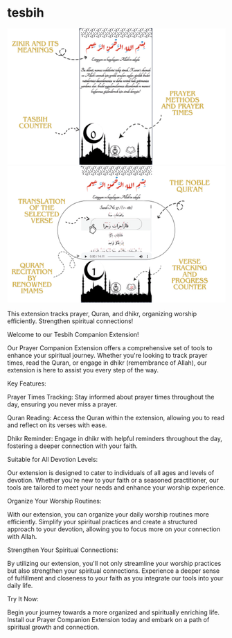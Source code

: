 # tesbih

![eklentiphoto](1.png)
![eklentiphoto](2.png)



This extension tracks prayer, Quran, and dhikr, organizing worship efficiently. Strengthen spiritual connections!

Welcome to our Tesbih Companion Extension!

Our Prayer Companion Extension offers a comprehensive set of tools to enhance your spiritual journey. Whether you're looking to track prayer times, read the Quran, or engage in dhikr (remembrance of Allah), our extension is here to assist you every step of the way.

Key Features:

Prayer Times Tracking: Stay informed about prayer times throughout the day, ensuring you never miss a prayer.

Quran Reading: Access the Quran within the extension, allowing you to read and reflect on its verses with ease.

Dhikr Reminder: Engage in dhikr with helpful reminders throughout the day, fostering a deeper connection with your faith.

Suitable for All Devotion Levels:

Our extension is designed to cater to individuals of all ages and levels of devotion. Whether you're new to your faith or a seasoned practitioner, our tools are tailored to meet your needs and enhance your worship experience.

Organize Your Worship Routines:

With our extension, you can organize your daily worship routines more efficiently. Simplify your spiritual practices and create a structured approach to your devotion, allowing you to focus more on your connection with Allah.

Strengthen Your Spiritual Connections:

By utilizing our extension, you'll not only streamline your worship practices but also strengthen your spiritual connections. Experience a deeper sense of fulfillment and closeness to your faith as you integrate our tools into your daily life.

Try It Now:

Begin your journey towards a more organized and spiritually enriching life. Install our Prayer Companion Extension today and embark on a path of spiritual growth and connection.
